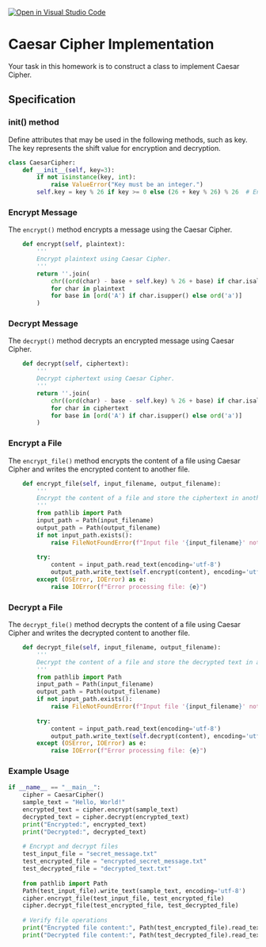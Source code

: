 [![Open in Visual Studio Code](https://classroom.github.com/assets/open-in-vscode-2e0aaae1b6195c2367325f4f02e2d04e9abb55f0b24a779b69b11b9e10269abc.svg)](https://classroom.github.com/online_ide?assignment_repo_id=18675510&assignment_repo_type=AssignmentRepo)

# Caesar Cipher Implementation
Your task in this homework is to construct a class to implement Caesar Cipher.

## Specification
### __init__() method
Define attributes that may be used in the following methods, such as key. The key represents the shift value for encryption and decryption.

```python
class CaesarCipher:
    def __init__(self, key=3):
        if not isinstance(key, int):
            raise ValueError("Key must be an integer.")
        self.key = key % 26 if key >= 0 else (26 + key % 26) % 26  # Ensures valid shift values
```

### Encrypt Message
The `encrypt()` method encrypts a message using the Caesar Cipher.

```python
    def encrypt(self, plaintext):
        ''' 
        Encrypt plaintext using Caesar Cipher.
        '''
        return ''.join(
            chr((ord(char) - base + self.key) % 26 + base) if char.isalpha() else char
            for char in plaintext
            for base in [ord('A') if char.isupper() else ord('a')]
        )
```

### Decrypt Message
The `decrypt()` method decrypts an encrypted message using Caesar Cipher.

```python
    def decrypt(self, ciphertext):
        ''' 
        Decrypt ciphertext using Caesar Cipher.
        '''
        return ''.join(
            chr((ord(char) - base - self.key) % 26 + base) if char.isalpha() else char
            for char in ciphertext
            for base in [ord('A') if char.isupper() else ord('a')]
        )
```

### Encrypt a File
The `encrypt_file()` method encrypts the content of a file using Caesar Cipher and writes the encrypted content to another file.

```python
    def encrypt_file(self, input_filename, output_filename):
        '''
        Encrypt the content of a file and store the ciphertext in another file.
        '''
        from pathlib import Path
        input_path = Path(input_filename)
        output_path = Path(output_filename)
        if not input_path.exists():
            raise FileNotFoundError(f"Input file '{input_filename}' not found.")
        
        try:
            content = input_path.read_text(encoding='utf-8')
            output_path.write_text(self.encrypt(content), encoding='utf-8')
        except (OSError, IOError) as e:
            raise IOError(f"Error processing file: {e}")
```

### Decrypt a File
The `decrypt_file()` method decrypts the content of a file using Caesar Cipher and writes the decrypted content to another file.

```python
    def decrypt_file(self, input_filename, output_filename):
        '''
        Decrypt the content of a file and store the decrypted text in another file.
        '''
        from pathlib import Path
        input_path = Path(input_filename)
        output_path = Path(output_filename)
        if not input_path.exists():
            raise FileNotFoundError(f"Input file '{input_filename}' not found.")
        
        try:
            content = input_path.read_text(encoding='utf-8')
            output_path.write_text(self.decrypt(content), encoding='utf-8')
        except (OSError, IOError) as e:
            raise IOError(f"Error processing file: {e}")
```

### Example Usage
```python
if __name__ == "__main__":
    cipher = CaesarCipher()
    sample_text = "Hello, World!"
    encrypted_text = cipher.encrypt(sample_text)
    decrypted_text = cipher.decrypt(encrypted_text)
    print("Encrypted:", encrypted_text)
    print("Decrypted:", decrypted_text)
    
    # Encrypt and decrypt files
    test_input_file = "secret_message.txt"
    test_encrypted_file = "encrypted_secret_message.txt"
    test_decrypted_file = "decrypted_text.txt"
    
    from pathlib import Path
    Path(test_input_file).write_text(sample_text, encoding='utf-8')
    cipher.encrypt_file(test_input_file, test_encrypted_file)
    cipher.decrypt_file(test_encrypted_file, test_decrypted_file)
    
    # Verify file operations
    print("Encrypted file content:", Path(test_encrypted_file).read_text(encoding='utf-8'))
    print("Decrypted file content:", Path(test_decrypted_file).read_text(encoding='utf-8'))
```
